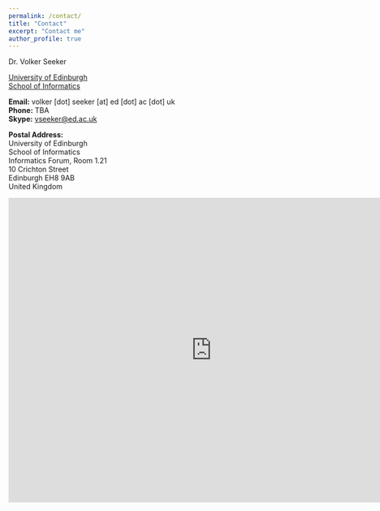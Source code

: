 ```yaml
---
permalink: /contact/
title: "Contact"
excerpt: "Contact me"
author_profile: true
---
```


Dr. Volker Seeker

[University of Edinburgh](http://www.ed.ac.uk/)  
[School of Informatics](http://www.ed.ac.uk/informatics/)

**Email:** volker [dot] seeker [at] ed [dot] ac [dot] uk  
**Phone:** TBA  
**Skype:** vseeker@ed.ac.uk  

**Postal Address:**  
University of Edinburgh    
School of Informatics  
Informatics Forum, Room 1.21  
10 Crichton Street  
Edinburgh EH8 9AB  
United Kingdom  

<iframe src="https://calendar.google.com/calendar/embed?title=Academic%20Calendar&amp;mode=WEEK&amp;height=600&amp;wkst=2&amp;bgcolor=%23ffffff&amp;src=um2rthq5f65h34s0ol3hhqidck%40group.calendar.google.com&amp;color=%23333333&amp;ctz=Europe%2FLondon" style="border-width:0" width="800" height="600" frameborder="0" scrolling="no"></iframe>
